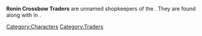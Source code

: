**Ronin Crossbow Traders** are unnamed shopkeepers of the [](03%20-%20Projects%20&%20Wikis/Kenshi/Kenshi%20Wiki/Kenshi%20Wiki%20Template/Tech_Hunters.md). They are found along with [](Tech_Hunter_Shopkeeper.md) in [](Empire_Ranger_Shop.md).

[Category:Characters](Category:Characters "wikilink")
[Category:Traders](Category:Traders "wikilink")